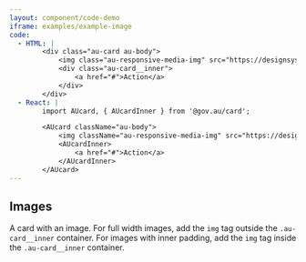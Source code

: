 ```yaml
---
layout: component/code-demo
iframe: examples/example-image
code:
  - HTML: |
        <div class="au-card au-body">
            <img class="au-responsive-media-img" src="https://designsystem.gov.au/assets/img/placeholder/600X260.png" alt />
            <div class="au-card__inner">
                <a href="#">Action</a>
            </div>
        </div>
  - React: |
        import AUcard, { AUcardInner } from '@gov.au/card';

        <AUcard className="au-body">
            <img className="au-responsive-media-img" src="https://designsystem.gov.au/assets/img/placeholder/600X260.png" alt="" />
            <AUcardInner>
                <a href="#">Action</a>
            </AUcardInner>
        </AUcard>
---
```

## Images

A card with an image. For full width images, add the `img` tag outside the `.au-card__inner` container. For images with inner padding, add the `img` tag inside the `.au-card__inner` container.
